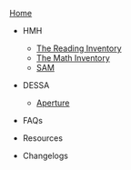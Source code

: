 <!-- _sidebar.md -->

[Home](_coverpage.md)

- HMH
	- [The Reading Inventory](ri.md)
	- [The Math Inventory](mi.md)
	- [SAM](sam.md)

- DESSA
	- [Aperture](dessa.md)

- FAQs

- Resources

- Changelogs